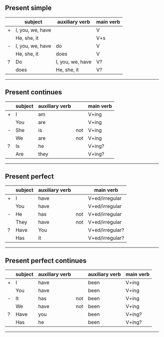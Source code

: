 ## Present simple

|     | **subject**      | **auxiliary verb** | **main verb** |
| --- | ---------------- | ------------------ | ------------- |
| +   | I, you, we, have |                    | V             |
|     | He, she, it      |                    | V+s           |
| -   | I, you, we, have | do                 | V             |
|     | He, she, it      | does               | V             |
| ?   | Do               | I, you, we, have   | V?            |
|     | does             | He, she, it        | V?            |

---
## Present continues

|     | subject | auxiliary verb |     | **main verb** |
| --- | ------- | -------------- | --- | ------------- |
| +   | I       | am             |     | V+ing         |
|     | You     | are            |     | V+ing         |
| -   | She     | is             | not | V+ing         |
|     | We      | are            | not | V+ing         |
| ?   | Is      | he             |     | V+ing?        |
|     | Are     | they           |     | V+ing?        |

---

## Present perfect


|     | subject | auxiliary verb |     | main verb       |
| --- | ------- | -------------- | --- | --------------- |
| +   | I       | have           |     | V+ed/irregular  |
|     | You     | have           |     | V+ed/irregular  |
| -   | He      | has            | not | V+ed/irregular  |
|     | They    | have           | not | V+ed/irregular  |
| ?   | Have    | You            |     | V+ed/irregular? |
|     | Has     | it             |     | V+ed/irregular? |

---

## Present perfect continues


|     | subject | auxiliary verb |     | auxiliary verb | main verb |
| --- | ------- | -------------- | --- | -------------- | --------- |
| +   | I       | have           |     | been           | V+ing     |
|     | You     | have           |     | been           | V+ing     |
| -   | It      | has            | not | been           | V+ing     |
|     | We      | have           | not | been           | V+ing     |
| ?   | Have    | you            |     | been           | V+ing?    |
|     | Has     | he             |     | been           | V+ing?    |

---

